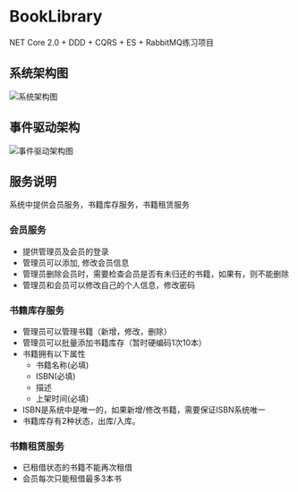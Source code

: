 # BookLibrary
NET Core 2.0 + DDD + CQRS + ES + RabbitMQ练习项目

## 系统架构图
![系统架构图](https://github.com/lamondlu/BookLibrary/blob/master/Documents/Architecture/20171107104353.png)

## 事件驱动架构
![事件驱动架构图](https://github.com/lamondlu/BookLibrary/blob/master/Documents/Architecture/20171108152513.png)

## 服务说明
系统中提供会员服务，书籍库存服务，书籍租赁服务

### 会员服务
* 提供管理员及会员的登录
* 管理员可以添加, 修改会员信息
* 管理员删除会员时，需要检查会员是否有未归还的书籍，如果有，则不能删除
* 管理员和会员可以修改自己的个人信息，修改密码

### 书籍库存服务
* 管理员可以管理书籍（新增，修改，删除）
* 管理员可以批量添加书籍库存（暂时硬编码1次10本）
* 书籍拥有以下属性
    *    书籍名称(必填)
    *    ISBN(必填)
    *    描述
    *    上架时间(必填)
* ISBN是系统中是唯一的，如果新增/修改书籍，需要保证ISBN系统唯一
* 书籍库存有2种状态，出库/入库。
  
### 书籍租赁服务
* 已租借状态的书籍不能再次租借
* 会员每次只能租借最多3本书

